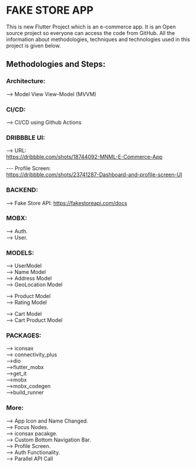 # FAKE STORE APP

This is new Flutter Project which is an e-commerce app. It is an Open source project so everyone can access the code from GitHub.
All the information about methodologies, techniques and technologies used in this project is given below.

## Methodologies and Steps:

### Architecture:

--> Model View View-Model (MVVM)

### CI/CD:

--> CI/CD using Github Actions

### DRIBBBLE UI:

--> URL:  
https://dribbble.com/shots/18744092-MNML-E-Commerce-App

--- Profile Screen:  
https://dribbble.com/shots/23741287-Dashboard-and-profile-screen-UI

### BACKEND:

--> Fake Store API:
https://fakestoreapi.com/docs

### MOBX:

--> Auth.  
--> User.

### MODELS:

--> UserModel  
--> Name Model  
--> Address Model  
--> GeoLocation Model

--> Product Model  
--> Rating Model

--> Cart Model  
--> Cart Product Model

### PACKAGES:

--> iconsax  
--> connectivity_plus  
-->dio  
-->flutter_mobx  
-->get_it  
-->mobx  
-->mobx_codegen  
-->build_runner

### More:

--> App Icon and Name Changed.  
--> Focus Nodes.  
--> iconsax pacakge.  
--> Custom Bottom Navigation Bar.  
--> Profile Screen.  
--> Auth Functionality.  
--> Parallel API Call

